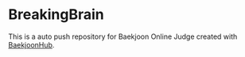 # BreakingBrain
This is a auto push repository for Baekjoon Online Judge created with [BaekjoonHub](https://github.com/BaekjoonHub/BaekjoonHub).
